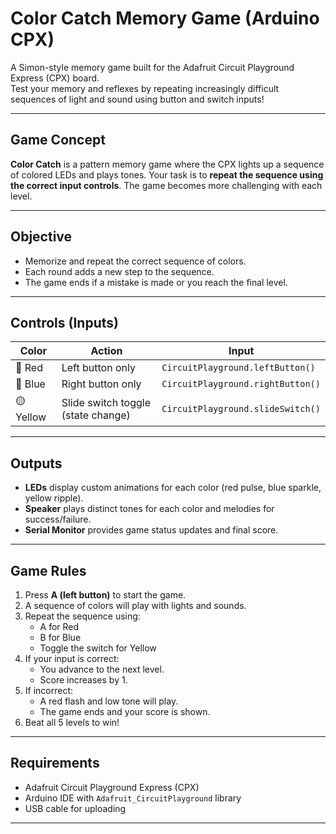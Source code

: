 # Color Catch Memory Game (Arduino CPX)

A Simon-style memory game built for the Adafruit Circuit Playground Express (CPX) board.  
Test your memory and reflexes by repeating increasingly difficult sequences of light and sound using button and switch inputs!

---

## Game Concept

**Color Catch** is a pattern memory game where the CPX lights up a sequence of colored LEDs and plays tones. Your task is to **repeat the sequence using the correct input controls**. The game becomes more challenging with each level.

---

## Objective

- Memorize and repeat the correct sequence of colors.
- Each round adds a new step to the sequence.
- The game ends if a mistake is made or you reach the final level.

---

## Controls (Inputs)

| Color   | Action                       | Input                          |
|---------|------------------------------|--------------------------------|
| 🔴 Red   | Left button only             | `CircuitPlayground.leftButton()`  |
| 🔵 Blue  | Right button only            | `CircuitPlayground.rightButton()` |
| 🟡 Yellow| Slide switch toggle (state change) | `CircuitPlayground.slideSwitch()`  |

---

## Outputs

- **LEDs** display custom animations for each color (red pulse, blue sparkle, yellow ripple).
- **Speaker** plays distinct tones for each color and melodies for success/failure.
- **Serial Monitor** provides game status updates and final score.

---

## Game Rules

1. Press **A (left button)** to start the game.
2. A sequence of colors will play with lights and sounds.
3. Repeat the sequence using:
   - A for Red
   - B for Blue
   - Toggle the switch for Yellow
4. If your input is correct:
   - You advance to the next level.
   - Score increases by 1.
5. If incorrect:
   - A red flash and low tone will play.
   - The game ends and your score is shown.
6. Beat all 5 levels to win!

---

## Requirements

- Adafruit Circuit Playground Express (CPX)
- Arduino IDE with `Adafruit_CircuitPlayground` library
- USB cable for uploading

---




